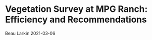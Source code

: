 Vegetation Survey at MPG Ranch: Efficiency and Recommendations
================
Beau Larkin
2021-03-06


